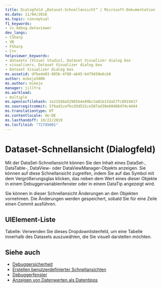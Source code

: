 ```yaml
---
title: Dialogfeld „Dataset-Schnellansicht“ | Microsoft-Dokumentation
ms.date: 11/04/2016
ms.topic: conceptual
f1_keywords:
- vs.debug.dataviewer
dev_langs:
- CSharp
- VB
- FSharp
- C++
helpviewer_keywords:
- datasets [Visual Studio], Dataset Visualizer dialog box
- visualizers, Dataset Visualizer dialog box
- Dataset Visualizer dialog box
ms.assetid: dfbede03-805b-4f88-a645-b479450e6cb0
author: mikejo5000
ms.author: mikejo
manager: jillfra
ms.workload:
- multiple
ms.openlocfilehash: 1e215d4a52965b4e89bc3a01b15da57fc8919437
ms.sourcegitcommit: 5f6ad1cefbcd3d531ce587ad30e684684f4c4d44
ms.translationtype: HT
ms.contentlocale: de-DE
ms.lasthandoff: 10/22/2019
ms.locfileid: "72745601"
---
```

# <a name="dataset-visualizer-dialog-box"></a>Dataset-Schnellansicht (Dialogfeld)
Mit der DataSet-Schnellansicht können Sie den Inhalt eines DataSet-, DataTable-, DataView- oder DataViewManager-Objekts anzeigen. Sie können auf diese Schnellansicht zugreifen, indem Sie auf das Symbol mit dem Vergrößerungsglas klicken, das neben dem Wert eines dieser Objekte in einem Debuggervariablenfenster oder in einem DataTip angezeigt wird.

 Sie können in dieser Schnellansicht Änderungen an den Objekten vornehmen. Die Änderungen werden gespeichert, sobald Sie für eine Zeile einen Commit ausführen.

## <a name="uielement-list"></a>UIElement-Liste
 Tabelle: Verwenden Sie dieses Dropdownlistenfeld, um eine Tabelle innerhalb des Datasets auszuwählen, die Sie visuell darstellen möchten.

## <a name="see-also"></a>Siehe auch

- [Debuggersicherheit](../debugger/debugger-security.md)
- [Erstellen benutzerdefinierter Schnellansichten](../debugger/create-custom-visualizers-of-data.md)
- [Debuggerfenster](../debugger/debugger-windows.md)
- [Anzeigen von Datenwerten als Datentipps](../debugger/view-data-values-in-data-tips-in-the-code-editor.md)
